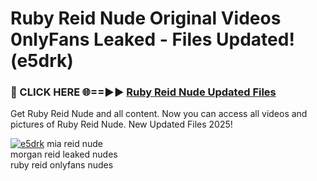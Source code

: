 # Ruby Reid Nude Original Videos 0nlyFans Leaked - Files Updated! (e5drk)

<h3>🔴 CLICK HERE 🌐==►► <a href="https://tinyurl.com/yc6ubb5a" rel="nofollow">Ruby Reid Nude Updated Files</a></h3>

Get Ruby Reid Nude and all content. Now you can access all videos and pictures of Ruby Reid Nude. New Updated Files 2025!

[![e5drk](https://i.imgur.com/7eu0CRL.gif)](https://tinyurl.com/yc6ubb5a)
mia reid nude<br>
morgan reid leaked nudes<br>
ruby reid onlyfans nudes
